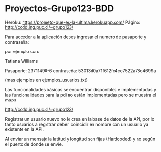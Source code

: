 # Proyectos-Grupo123-BDD

Heroku: <https://prometo-que-es-la-ultima.herokuapp.com/>
Página: <http://codd.ing.puc.cl/~grupo123/>

Para acceder a la aplicación debes ingresar el numero de pasaporte y contraseña: 

por ejemplo con:

Tatiana Williams

Pasaporte: 23711490-6
contraseña:  53013d0a71f612fc4cc7522a78c4699a

(mas ejemplos en ejemplos_usuarios.txt)

Las funcionalidades básicas se encuentran disponibles e implementadas y las funcionalidades para la pdi no están implementadas pero se muestra el mapa

<http://codd.ing.puc.cl/~grupo123/>

Registrar un usuario nuevo no lo crea en la base de datos de la API, por lo tanto usuarios a registrar deben coincidir en nombre con un usuario ya existente en la API.

Al enviar un mensaje la latitud y longitud son fijas (Hardcoded) y no según el puerto de donde se envíe.